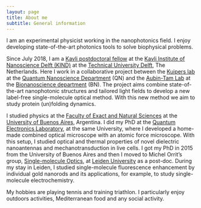 ```yaml
---
layout: page
title: About me
subtitle: General information
---
```



I am an experimental physicist working in the nanophotonics field. I enjoy developing state-of-the-art photonics tools to solve biophysical problems. 

Since July 2018, I am a [Kavli postdoctoral fellow](http://kavli.tudelft.nl/kavli-postdoctoral-fellowships/) at the [Kavli Institute of Nanoscience Delft (KIND)](http://kavli.tudelft.nl/) at the [Technical University Delft](https://www.tudelft.nl/), The Netherlands. Here I work in a collaborative project between the [Kuipers lab](http://kuiperslab.tudelft.nl/pages/kuipers/) at the [Quantum Nanoscience Department](https://www.tudelft.nl/en/faculty-of-applied-sciences/about-faculty/departments/quantum-nanoscience/) (QN) and the [Aubin-Tam Lab](https://sites.google.com/site/aubintamgroup/) at the [Bionanoscience department](https://www.tudelft.nl/en/faculty-of-applied-sciences/about-faculty/departments/bionanoscience/) (BN). The project aims combine state-of-the-art nanophotonic structures and tailored light fields to develop a new label-free single-molecule optical method. With this new method we aim to study protein (un)folding dynamics.

I studied physics at the [Faculty of Exact and Natural Sciences](https://exactas.uba.ar/) at the [University of Buenos Aires](http://www.uba.ar/), Argentina. I did my PhD at the [Quantum Electronics Laboratory](http://www.lec.df.uba.ar/en), at the same University, where I developed a home-made combined optical microscope with an atomic force microscope. With this setup, I studied optical and thermal properties of novel dielectric nanoantennas and mechanotransduction in live cells. I got my PhD in 2015 from the University of Buenos Aires and then I moved to Michel Orrit’s group, [Single-molecule Optics](http://www.single-molecule.nl), at [Leiden University](https://www.universiteitleiden.nl/en) as a post-doc. During my stay in Leiden, I studied single-molecule fluorescence enhancement by individual gold nanorods and its applications, for example, to study single-molecule electrochemistry.


My hobbies are playing tennis and training triathlon. I particularly enjoy outdoors activities, Mediterranean food and any social activity.


